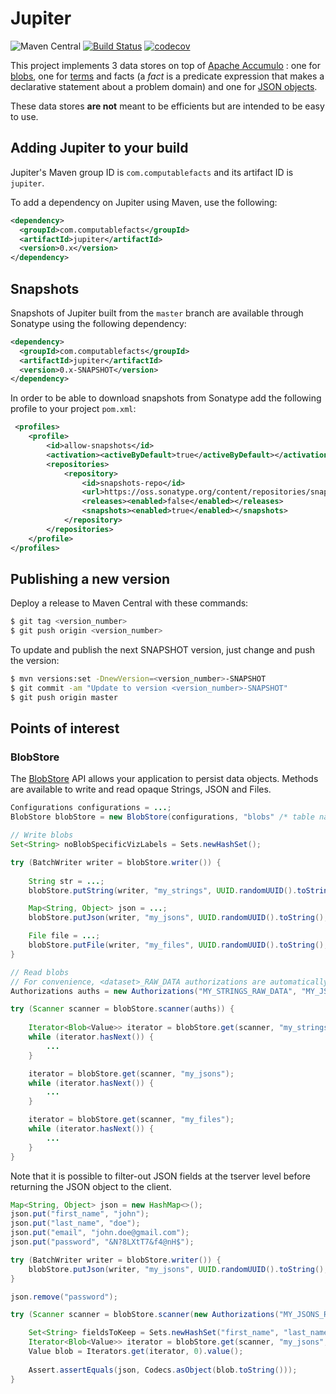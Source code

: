 # Jupiter

![Maven Central](https://img.shields.io/maven-central/v/com.computablefacts/jupiter)
[![Build Status](https://travis-ci.com/computablefacts/jupiter.svg?branch=master)](https://travis-ci.com/computablefacts/jupiter)
[![codecov](https://codecov.io/gh/computablefacts/jupiter/branch/master/graph/badge.svg)](https://codecov.io/gh/computablefacts/jupiter)

This project implements 3 data stores on top of [Apache Accumulo](https://accumulo.apache.org/) : 
one for [blobs](/src/com/computablefacts/jupiter/storage/blobstore), one for [terms](/src/com/computablefacts/jupiter/storage/termstore) 
and facts (a *fact* is a predicate expression that makes a declarative statement 
about a problem domain) and one for [JSON objects](/src/com/computablefacts/jupiter/storage/datastore). 

These data stores **are not** meant to be efficients but are intended to be easy to use.

## Adding Jupiter to your build

Jupiter's Maven group ID is `com.computablefacts` and its artifact ID is `jupiter`.

To add a dependency on Jupiter using Maven, use the following:

```xml
<dependency>
  <groupId>com.computablefacts</groupId>
  <artifactId>jupiter</artifactId>
  <version>0.x</version>
</dependency>
```

## Snapshots 

Snapshots of Jupiter built from the `master` branch are available through Sonatype 
using the following dependency:

```xml
<dependency>
  <groupId>com.computablefacts</groupId>
  <artifactId>jupiter</artifactId>
  <version>0.x-SNAPSHOT</version>
</dependency>
```

In order to be able to download snapshots from Sonatype add the following profile 
to your project `pom.xml`:

```xml
 <profiles>
    <profile>
        <id>allow-snapshots</id>
        <activation><activeByDefault>true</activeByDefault></activation>
        <repositories>
            <repository>
                <id>snapshots-repo</id>
                <url>https://oss.sonatype.org/content/repositories/snapshots</url>
                <releases><enabled>false</enabled></releases>
                <snapshots><enabled>true</enabled></snapshots>
            </repository>
        </repositories>
    </profile>
</profiles>
```

## Publishing a new version

Deploy a release to Maven Central with these commands:

```bash
$ git tag <version_number>
$ git push origin <version_number>
```

To update and publish the next SNAPSHOT version, just change and push the version:

```bash
$ mvn versions:set -DnewVersion=<version_number>-SNAPSHOT
$ git commit -am "Update to version <version_number>-SNAPSHOT"
$ git push origin master
```

## Points of interest

### BlobStore

The [BlobStore](/src/com/computablefacts/jupiter/storage/blobstore) API allows 
your application to persist data objects. Methods are available to write and read
opaque Strings, JSON and Files.

```java
Configurations configurations = ...;
BlobStore blobStore = new BlobStore(configurations, "blobs" /* table name */);

// Write blobs
Set<String> noBlobSpecificVizLabels = Sets.newHashSet();

try (BatchWriter writer = blobStore.writer()) {
    
    String str = ...;
    blobStore.putString(writer, "my_strings", UUID.randomUUID().toString(), noBlobSpecificVizLabels, str);

    Map<String, Object> json = ...;
    blobStore.putJson(writer, "my_jsons", UUID.randomUUID().toString(), noBlobSpecificVizLabels, json);

    File file = ...;
    blobStore.putFile(writer, "my_files", UUID.randomUUID().toString(), noBlobSpecificVizLabels, file);
}

// Read blobs
// For convenience, <dataset>_RAW_DATA authorizations are automatically added to each blob
Authorizations auths = new Authorizations("MY_STRINGS_RAW_DATA", "MY_JSONS_RAW_DATA", "MY_FILES_RAW_DATA");

try (Scanner scanner = blobStore.scanner(auths)) {
    
    Iterator<Blob<Value>> iterator = blobStore.get(scanner, "my_strings");
    while (iterator.hasNext()) {
        ...    
    }

    iterator = blobStore.get(scanner, "my_jsons");
    while (iterator.hasNext()) {
        ...
    }

    iterator = blobStore.get(scanner, "my_files");
    while (iterator.hasNext()) {
        ...
    }
}
```

Note that it is possible to filter-out JSON fields at the tserver level before 
returning the JSON object to the client.

```java
Map<String, Object> json = new HashMap<>();
json.put("first_name", "john");
json.put("last_name", "doe");
json.put("email", "john.doe@gmail.com");
json.put("password", "&N?8LXtT7&f4@nH$");

try (BatchWriter writer = blobStore.writer()) {
    blobStore.putJson(writer, "my_jsons", UUID.randomUUID().toString(), Sets.newHashSet(), json);
}

json.remove("password");

try (Scanner scanner = blobStore.scanner(new Authorizations("MY_JSONS_RAW_DATA"))) {

    Set<String> fieldsToKeep = Sets.newHashSet("first_name", "last_name", "email");
    Iterator<Blob<Value>> iterator = blobStore.get(scanner, "my_jsons", null, fieldsToKeep);
    Value blob = Iterators.get(iterator, 0).value();
    
    Assert.assertEquals(json, Codecs.asObject(blob.toString()));
}
```